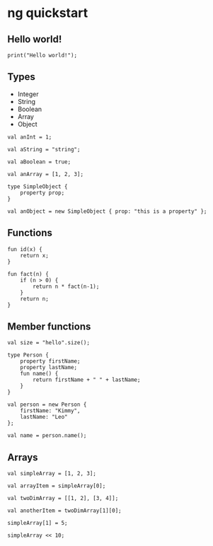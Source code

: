 # ng quickstart

## Hello world!

```
print("Hello world!");
```

## Types

- Integer
- String
- Boolean
- Array
- Object

```
val anInt = 1;

val aString = "string";

val aBoolean = true;

val anArray = [1, 2, 3];

type SimpleObject {
    property prop;
}

val anObject = new SimpleObject { prop: "this is a property" };

```

## Functions

```
fun id(x) {
    return x;
}

fun fact(n) {
    if (n > 0) {
        return n * fact(n-1);
    }
    return n;
}
```

## Member functions

```
val size = "hello".size();

type Person {
    property firstName;
    property lastName;
    fun name() {
        return firstName + " " + lastName;
    }
}

val person = new Person {
    firstName: "Kimmy",
    lastName: "Leo"
};

val name = person.name();
````

## Arrays

```
val simpleArray = [1, 2, 3];

val arrayItem = simpleArray[0];

val twoDimArray = [[1, 2], [3, 4]];

val anotherItem = twoDimArray[1][0];

simpleArray[1] = 5;

simpleArray << 10;
```
